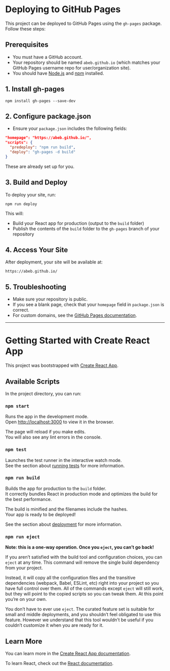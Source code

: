 # Deploying to GitHub Pages

This project can be deployed to GitHub Pages using the `gh-pages` package. Follow these steps:

## Prerequisites
- You must have a GitHub account.
- Your repository should be named `abeb.github.io` (which matches your GitHub Pages username repo for user/organization site).
- You should have [Node.js](https://nodejs.org/) and [npm](https://www.npmjs.com/) installed.

## 1. Install gh-pages

```
npm install gh-pages --save-dev
```

## 2. Configure package.json

- Ensure your `package.json` includes the following fields:

```json
"homepage": "https://abeb.github.io/",
"scripts": {
  "predeploy": "npm run build",
  "deploy": "gh-pages -d build"
}
```

These are already set up for you.

## 3. Build and Deploy

To deploy your site, run:

```
npm run deploy
```

This will:
- Build your React app for production (output to the `build` folder)
- Publish the contents of the `build` folder to the `gh-pages` branch of your repository

## 4. Access Your Site

After deployment, your site will be available at:

```
https://abeb.github.io/
```

## 5. Troubleshooting
- Make sure your repository is public.
- If you see a blank page, check that your `homepage` field in `package.json` is correct.
- For custom domains, see the [GitHub Pages documentation](https://docs.github.com/en/pages/getting-started-with-github-pages).

---

# Getting Started with Create React App

This project was bootstrapped with [Create React App](https://github.com/facebook/create-react-app).

## Available Scripts

In the project directory, you can run:

### `npm start`

Runs the app in the development mode.\
Open [http://localhost:3000](http://localhost:3000) to view it in the browser.

The page will reload if you make edits.\
You will also see any lint errors in the console.

### `npm test`

Launches the test runner in the interactive watch mode.\
See the section about [running tests](https://facebook.github.io/create-react-app/docs/running-tests) for more information.

### `npm run build`

Builds the app for production to the `build` folder.\
It correctly bundles React in production mode and optimizes the build for the best performance.

The build is minified and the filenames include the hashes.\
Your app is ready to be deployed!

See the section about [deployment](https://facebook.github.io/create-react-app/docs/deployment) for more information.

### `npm run eject`

**Note: this is a one-way operation. Once you `eject`, you can’t go back!**

If you aren’t satisfied with the build tool and configuration choices, you can `eject` at any time. This command will remove the single build dependency from your project.

Instead, it will copy all the configuration files and the transitive dependencies (webpack, Babel, ESLint, etc) right into your project so you have full control over them. All of the commands except `eject` will still work, but they will point to the copied scripts so you can tweak them. At this point you’re on your own.

You don’t have to ever use `eject`. The curated feature set is suitable for small and middle deployments, and you shouldn’t feel obligated to use this feature. However we understand that this tool wouldn’t be useful if you couldn’t customize it when you are ready for it.

## Learn More

You can learn more in the [Create React App documentation](https://facebook.github.io/create-react-app/docs/getting-started).

To learn React, check out the [React documentation](https://reactjs.org/).
